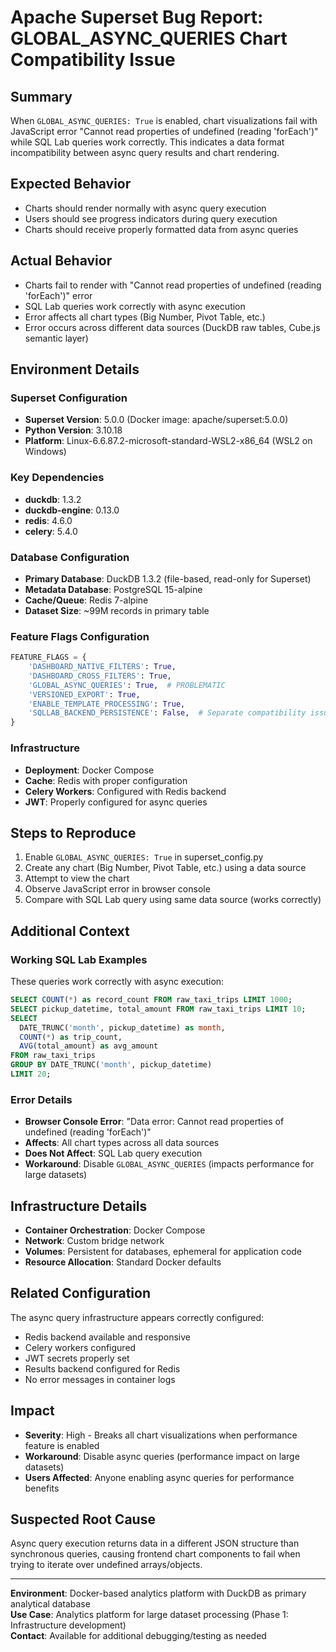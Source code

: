 # Apache Superset Bug Report: GLOBAL_ASYNC_QUERIES Chart Compatibility Issue

## Summary
When `GLOBAL_ASYNC_QUERIES: True` is enabled, chart visualizations fail with JavaScript error "Cannot read properties of undefined (reading 'forEach')" while SQL Lab queries work correctly. This indicates a data format incompatibility between async query results and chart rendering.

## Expected Behavior
- Charts should render normally with async query execution
- Users should see progress indicators during query execution
- Charts should receive properly formatted data from async queries

## Actual Behavior
- Charts fail to render with "Cannot read properties of undefined (reading 'forEach')" error
- SQL Lab queries work correctly with async execution
- Error affects all chart types (Big Number, Pivot Table, etc.)
- Error occurs across different data sources (DuckDB raw tables, Cube.js semantic layer)

## Environment Details

### Superset Configuration
- **Superset Version**: 5.0.0 (Docker image: apache/superset:5.0.0)
- **Python Version**: 3.10.18
- **Platform**: Linux-6.6.87.2-microsoft-standard-WSL2-x86_64 (WSL2 on Windows)

### Key Dependencies
- **duckdb**: 1.3.2
- **duckdb-engine**: 0.13.0
- **redis**: 4.6.0
- **celery**: 5.4.0

### Database Configuration
- **Primary Database**: DuckDB 1.3.2 (file-based, read-only for Superset)
- **Metadata Database**: PostgreSQL 15-alpine
- **Cache/Queue**: Redis 7-alpine
- **Dataset Size**: ~99M records in primary table

### Feature Flags Configuration
```python
FEATURE_FLAGS = {
    'DASHBOARD_NATIVE_FILTERS': True,
    'DASHBOARD_CROSS_FILTERS': True,
    'GLOBAL_ASYNC_QUERIES': True,  # PROBLEMATIC
    'VERSIONED_EXPORT': True,
    'ENABLE_TEMPLATE_PROCESSING': True,
    'SQLLAB_BACKEND_PERSISTENCE': False,  # Separate compatibility issue
}
```

### Infrastructure
- **Deployment**: Docker Compose
- **Cache**: Redis with proper configuration
- **Celery Workers**: Configured with Redis backend
- **JWT**: Properly configured for async queries

## Steps to Reproduce
1. Enable `GLOBAL_ASYNC_QUERIES: True` in superset_config.py
2. Create any chart (Big Number, Pivot Table, etc.) using a data source
3. Attempt to view the chart
4. Observe JavaScript error in browser console
5. Compare with SQL Lab query using same data source (works correctly)

## Additional Context

### Working SQL Lab Examples
These queries work correctly with async execution:
```sql
SELECT COUNT(*) as record_count FROM raw_taxi_trips LIMIT 1000;
SELECT pickup_datetime, total_amount FROM raw_taxi_trips LIMIT 10;
SELECT 
  DATE_TRUNC('month', pickup_datetime) as month,
  COUNT(*) as trip_count,
  AVG(total_amount) as avg_amount
FROM raw_taxi_trips 
GROUP BY DATE_TRUNC('month', pickup_datetime)
LIMIT 20;
```

### Error Details
- **Browser Console Error**: "Data error: Cannot read properties of undefined (reading 'forEach')"
- **Affects**: All chart types across all data sources
- **Does Not Affect**: SQL Lab query execution
- **Workaround**: Disable `GLOBAL_ASYNC_QUERIES` (impacts performance for large datasets)

## Infrastructure Details
- **Container Orchestration**: Docker Compose
- **Network**: Custom bridge network
- **Volumes**: Persistent for databases, ephemeral for application code
- **Resource Allocation**: Standard Docker defaults

## Related Configuration
The async query infrastructure appears correctly configured:
- Redis backend available and responsive
- Celery workers configured
- JWT secrets properly set
- Results backend configured for Redis
- No error messages in container logs

## Impact
- **Severity**: High - Breaks all chart visualizations when performance feature is enabled
- **Workaround**: Disable async queries (performance impact on large datasets)
- **Users Affected**: Anyone enabling async queries for performance benefits

## Suspected Root Cause
Async query execution returns data in a different JSON structure than synchronous queries, causing frontend chart components to fail when trying to iterate over undefined arrays/objects.

---

**Environment**: Docker-based analytics platform with DuckDB as primary analytical database  
**Use Case**: Analytics platform for large dataset processing (Phase 1: Infrastructure development)  
**Contact**: Available for additional debugging/testing as needed